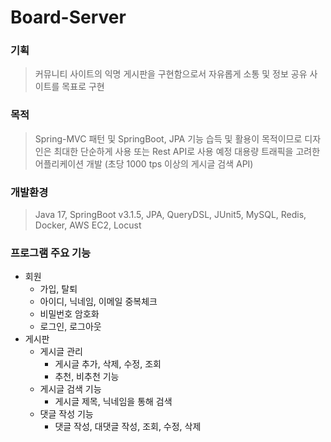 # Board-Server

### 기획
> 커뮤니티 사이트의 익명 게시판을 구현함으로서 자유롭게 소통 및 정보 공유 사이트를 목표로 구현

### 목적
> Spring-MVC 패턴 및 SpringBoot, JPA 기능 습득 및 활용이 목적이므로 디자인은 최대한 단순하게 사용 또는 Rest API로 사용 예정
> 대용량 트래픽을 고려한 어플리케이션 개발 (초당 1000 tps 이상의 게시글 검색 API)

### 개발환경
> Java 17, SpringBoot v3.1.5, JPA, QueryDSL, JUnit5, MySQL, Redis, Docker, AWS EC2, Locust

### 프로그램 주요 기능
- 회원
  - 가입, 탈퇴
  - 아이디, 닉네임, 이메일 중복체크
  - 비밀번호 암호화
  - 로그인, 로그아웃
- 게시판
    - 게시글 관리
      - 게시글 추가, 삭제, 수정, 조회
      - 추천, 비추천 기능
    - 게시글 검색 기능
      - 게시글 제목, 닉네임을 통해 검색
  - 댓글 작성 기능
      - 댓글 작성, 대댓글 작성, 조회, 수정, 삭제